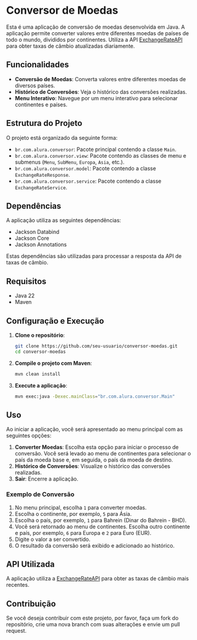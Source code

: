 # Conversor de Moedas

Esta é uma aplicação de conversão de moedas desenvolvida em Java. A aplicação permite converter valores entre diferentes moedas de países de todo o mundo, divididos por continentes. Utiliza a API [ExchangeRateAPI](https://www.exchangerate-api.com/) para obter taxas de câmbio atualizadas diariamente.

## Funcionalidades

- **Conversão de Moedas**: Converta valores entre diferentes moedas de diversos países.
- **Histórico de Conversões**: Veja o histórico das conversões realizadas.
- **Menu Interativo**: Navegue por um menu interativo para selecionar continentes e países.

## Estrutura do Projeto

O projeto está organizado da seguinte forma:

- `br.com.alura.conversor`: Pacote principal contendo a classe `Main`.
- `br.com.alura.conversor.view`: Pacote contendo as classes de menu e submenus (`Menu`, `SubMenu`, `Europa`, `Asia`, etc.).
- `br.com.alura.conversor.model`: Pacote contendo a classe `ExchangeRateResponse`.
- `br.com.alura.conversor.service`: Pacote contendo a classe `ExchangeRateService`.

## Dependências

A aplicação utiliza as seguintes dependências:

- Jackson Databind
- Jackson Core
- Jackson Annotations

Estas dependências são utilizadas para processar a resposta da API de taxas de câmbio.

## Requisitos

- Java 22
- Maven

## Configuração e Execução

1. **Clone o repositório**:
   ```bash
   git clone https://github.com/seu-usuario/conversor-moedas.git
   cd conversor-moedas
   ```

2. **Compile o projeto com Maven**:
   ```bash
   mvn clean install
   ```

3. **Execute a aplicação**:
   ```bash
   mvn exec:java -Dexec.mainClass="br.com.alura.conversor.Main"
   ```

## Uso

Ao iniciar a aplicação, você será apresentado ao menu principal com as seguintes opções:

1. **Converter Moedas**: Escolha esta opção para iniciar o processo de conversão. Você será levado ao menu de continentes para selecionar o país da moeda base e, em seguida, o país da moeda de destino.
2. **Histórico de Conversões**: Visualize o histórico das conversões realizadas.
3. **Sair**: Encerre a aplicação.

### Exemplo de Conversão

1. No menu principal, escolha `1` para converter moedas.
2. Escolha o continente, por exemplo, `5` para Ásia.
3. Escolha o país, por exemplo, `1` para Bahrein (Dinar do Bahrein - BHD).
4. Você será retornado ao menu de continentes. Escolha outro continente e país, por exemplo, `6` para Europa e `2` para Euro (EUR).
5. Digite o valor a ser convertido.
6. O resultado da conversão será exibido e adicionado ao histórico.

## API Utilizada

A aplicação utiliza a [ExchangeRateAPI](https://www.exchangerate-api.com/) para obter as taxas de câmbio mais recentes.

## Contribuição

Se você deseja contribuir com este projeto, por favor, faça um fork do repositório, crie uma nova branch com suas alterações e envie um pull request.